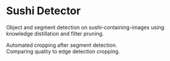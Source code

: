 # Sushi Detector

Object and segment detection on sushi-containing-images using knowledge distillation and filter pruning.

<!-- Teacher-student network. -->

Automated cropping after segment detection.\
Comparing quality to edge detection cropping.

<!-- Used scraped data from Instagram's `#sushi` hashtag. -->
